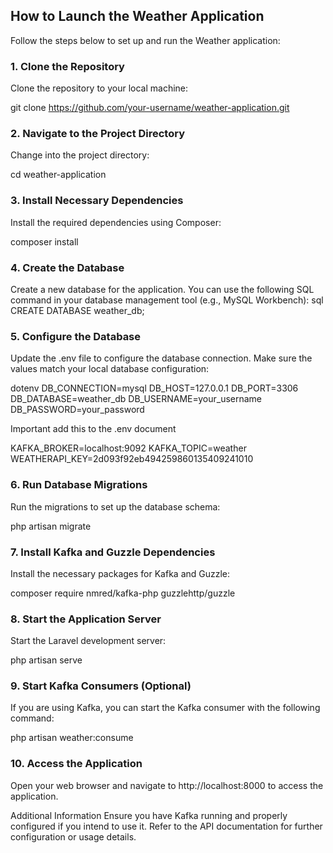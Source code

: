 ## How to Launch the Weather Application

Follow the steps below to set up and run the Weather application:

### 1. Clone the Repository
Clone the repository to your local machine:

git clone https://github.com/your-username/weather-application.git


### 2. Navigate to the Project Directory

Change into the project directory:


cd weather-application



### 3. Install Necessary Dependencies

Install the required dependencies using Composer:

composer install



### 4. Create the Database


Create a new database for the application. You can use the following SQL command in your database management tool (e.g., MySQL Workbench):
sql
CREATE DATABASE weather_db;



### 5. Configure the Database

Update the .env file to configure the database connection. Make sure the values match your local database configuration:

dotenv
DB_CONNECTION=mysql
DB_HOST=127.0.0.1
DB_PORT=3306
DB_DATABASE=weather_db
DB_USERNAME=your_username
DB_PASSWORD=your_password


Important add this to the .env document

KAFKA_BROKER=localhost:9092
KAFKA_TOPIC=weather
WEATHERAPI_KEY=2d093f92eb494259860135409241010



### 6. Run Database Migrations

Run the migrations to set up the database schema:

php artisan migrate



### 7. Install Kafka and Guzzle Dependencies

Install the necessary packages for Kafka and Guzzle:

composer require nmred/kafka-php guzzlehttp/guzzle



### 8. Start the Application Server

Start the Laravel development server:

php artisan serve


### 9. Start Kafka Consumers (Optional)

If you are using Kafka, you can start the Kafka consumer with the following command:

php artisan weather:consume


### 10. Access the Application

Open your web browser and navigate to http://localhost:8000 to access the application.


Additional Information
Ensure you have Kafka running and properly configured if you intend to use it.
Refer to the API documentation for further configuration or usage details.